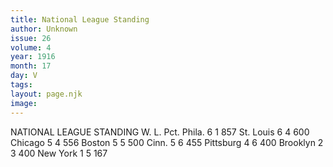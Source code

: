 ```yaml
---
title: National League Standing
author: Unknown
issue: 26
volume: 4
year: 1916
month: 17
day: V
tags:
layout: page.njk
image:
---
```

NATIONAL LEAGUE STANDING   		W. L. Pct.   Phila. 	6   1  857   St. Louis	6   4  600   Chicago	5   4  556   Boston	5   5  500   Cinn.		5   6  455   Pittsburg	4   6  400   Brooklyn	2   3  400   New York	1   5  167   




